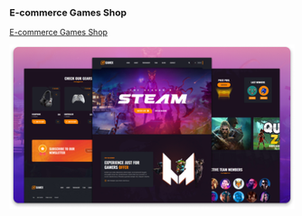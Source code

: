 ### E-commerce Games Shop

[E-commerce Games Shop](https://evapereira2398.github.io/E-commerce_Games/)


<img src="./readme-images/desktop.png" />